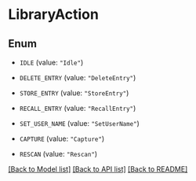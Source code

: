 # LibraryAction

## Enum


* `IDLE` (value: `"Idle"`)

* `DELETE_ENTRY` (value: `"DeleteEntry"`)

* `STORE_ENTRY` (value: `"StoreEntry"`)

* `RECALL_ENTRY` (value: `"RecallEntry"`)

* `SET_USER_NAME` (value: `"SetUserName"`)

* `CAPTURE` (value: `"Capture"`)

* `RESCAN` (value: `"Rescan"`)


[[Back to Model list]](../README.md#documentation-for-models) [[Back to API list]](../README.md#documentation-for-api-endpoints) [[Back to README]](../README.md)


